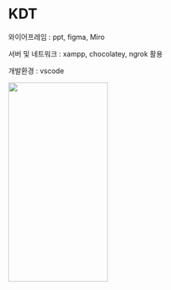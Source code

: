 # KDT

와이어프레임 : ppt, figma, Miro

서버 및 네트워크 : xampp, chocolatey, ngrok 활용

개발환경 : vscode

<img src="https://github.com/user-attachments/assets/1c9d5124-362f-4714-82bf-57f4641195cd" width="200" height="400"/>
